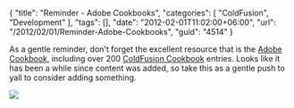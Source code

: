 {
	"title": "Reminder - Adobe Cookbooks",
	"categories": [
		"ColdFusion",
		"Development"
	],
	"tags": [],
	"date": "2012-02-01T11:02:00+06:00",
	"url": "/2012/02/01/Reminder-Adobe-Cookbooks",
	"guid": "4514"
}

As a gentle reminder, don't forget the excellent resource that is the <a href="http://cookbooks.adobe.com/home">Adobe Cookbook</a>, including over 200 <a href="http://cookbooks.adobe.com/coldfusion">ColdFusion Cookbook</a> entries. Looks like it has been a while since content was added, so take this as a gentle push to yall to consider adding something. 

<img src="https://static.raymondcamden.com/images/ScreenClip22.png" />